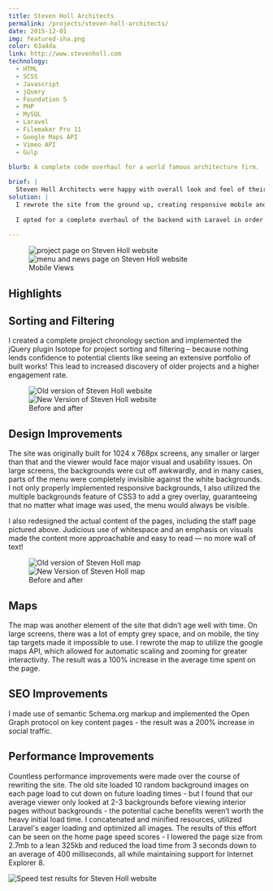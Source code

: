 ```yaml
---
title: Steven Holl Architects
permalink: /projects/steven-holl-architects/
date: 2015-12-01
img: featured-sha.png
color: 63a4da
link: http://www.stevenholl.com
technology:
  - HTML
  - SCSS
  - Javascript
  - jQuery
  - Foundation 5
  - PHP
  - MySQL
  - Laravel
  - Filemaker Pro 11
  - Google Maps API
  - Vimeo API
  - Gulp

blurb: A complete code overhaul for a world famous architecture firm.
  
brief: | 
  Steven Holl Architects were happy with overall look and feel of their website, but the design wasn’t optimized for mobile and had issues on larger screens. The repetitive, procedural PHP backend hurt their search engine rankings and limited their ability to make changes without breaking the site. </p>
solution: |
  I rewrote the site from the ground up, creating responsive mobile and tablet versions while maintaining the existing visual branding. I combed over every single detail, keeping key elements and making UI improvements to maximise legibility, functionality and performance.
  
  I opted for a complete overhaul of the backend with Laravel in order to utilize the full power of a MVC framework with proper routing, secure database queries and a robust templating engine. This not only provided a boost to search engine rankings, it also patched up some major security issues and made it easier for future developers to pick up where I left off.
  
---
```

<figure class="projects__image-wrapper row row--full" style="background-color: #{{ page.color }}">
  <div class="projects__col--half">
    <img class="projects__image" src="{{ site.imgurl }}sha-mob.png" alt="project page on Steven Holl website">
  </div>
  <div class="projects__col--half">
    <img class="projects__image" src="{{ site.imgurl }}sha-mob-2.png" alt="menu and news page on Steven Holl website">
  </div>
  <figcaption class="projects__caption">
  Mobile Views
  </figcaption>
</figure>

<div class="row">
  <section class="text-block">
    <h2>Highlights</h2>
    <h2 class="subheading">Sorting and Filtering</h2>
    <p>I created a complete project chronology section and implemented the jQuery plugin Isotope for project sorting and filtering – because nothing lends confidence to potential clients like seeing an extensive portfolio of built works! This lead to increased discovery of older projects and a higher engagement rate.</p>
  </section>
</div>

<figure class="projects__image-wrapper row row--full" style="background-color: #{{ page.color }}">
    <div class="projects__col--half">
      <img class="projects__image" src="{{ site.imgurl }}sha-old-12.PNG" alt="Old version of Steven Holl website">
    </div>
    <div class="projects__col--half">
      <img class="projects__image" src="{{ site.imgurl }}sha-background2.png" alt="New Version of Steven Holl website">
    </div>
  <figcaption class="projects__caption">
  Before and after
  </figcaption>
</figure>

<div class="row">
  <section class="text-block">
    <h2 class="subheading">Design Improvements</h2>
    <p>The site was originally built for 1024 x 768px screens, any smaller or larger than that and the viewer would face major visual and usability issues. On large screens, the backgrounds were cut off awkwardly, and in many cases, parts of the menu were completely invisible against the white backgrounds. I not only properly implemented responsive backgrounds, I also utilized the multiple backgrounds feature of CSS3 to add a grey overlay, guaranteeing that no matter what image was used, the menu would always be visible.</p>
    <p>I also redesigned the actual content of the pages, including the staff page pictured above. Judicious use of whitespace and an emphasis on visuals made the content more approachable and easy to read — no more wall of text!</p>
  </section>
</div>


<figure class="projects__image-wrapper row row--full" style="background-color: #{{ page.color }}">
  <div class="projects__col--half">
    <img class="projects__image" src="{{ site.imgurl }}sha-old11.png" alt="Old version of Steven Holl map">
  </div>
  <div class="projects__col--half">
    <img class="projects__image" src="{{ site.imgurl }}sha-map.png" alt="New Version of Steven Holl map">
  </div>
  <figcaption class="projects__caption">
  Before and after
  </figcaption>
</figure>

<div class="row">
  <section class="text-block">
    <h2 class="subheading">Maps</h2>
    <p>The map was another element of the site that didn’t age well with time. On large screens, there was a lot of empty grey space, and on mobile, the tiny tap targets made it impossible to use.  I rewrote the map to utilize the google maps API, which allowed for automatic scaling and zooming for greater interactivity. The result was a 100% increase in the average time spent on the page.</p>
    <h2 class="subheading">SEO Improvements</h2>
    <p>I made use of semantic Schema.org markup and implemented the Open Graph protocol on key content pages - the result was a 200% increase in social traffic.</p>
    <h2 class="subheading">Performance Improvements</h2>
    <p>Countless performance improvements were made over the course of rewriting the site.  The old site loaded 10 random background images on each page load to cut down on future loading times - but I found that our average viewer only looked at 2-3 backgrounds before viewing interior pages without backgrounds - the potential cache benefits weren’t worth the heavy initial load time. I concatenated and minified resources, utilized Laravel's eager loading and optimized all images. The results of this effort can be seen on the home page speed scores - I lowered the page size from 2.7mb to a lean 325kb and reduced the load time from 3 seconds down to an average of 400 milliseconds, all while maintaining support for Internet Explorer 8.
    </p>
    <img src="{{ site.imgurl }}speedtest4.png" alt="Speed test results for Steven Holl website">
  </section>
</div>
